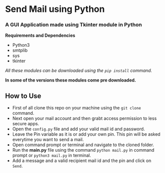 # Send Mail using Python
### A GUI Application made using Tkinter module in Python

**Requirements and Dependencies**
* Python3
* smtplib
* sys
* tkinter

*All these modules can be downloaded using the `pip install` command.*

**In some of the versions these modules come pre downloaded.**

## How to Use

* First of all clone this repo on your machine using the `git clone` command.
* Next open your mail account and then grabt access permission to less secure apps.
* Open the `config.py` file and add your valid mail id and password.
* Leave the Pin variable as it is or add your own pin. This pin will be asked everytime you want to send a mail.
* Open command prompt or terminal and navigate to the cloned folder.
* Run the **main.py** file using the command `python mail.py` in command prompt or `python3 mail.py` in terminal.
* Add a message and a valid recipient mail id and the pin and click on `Send`.
